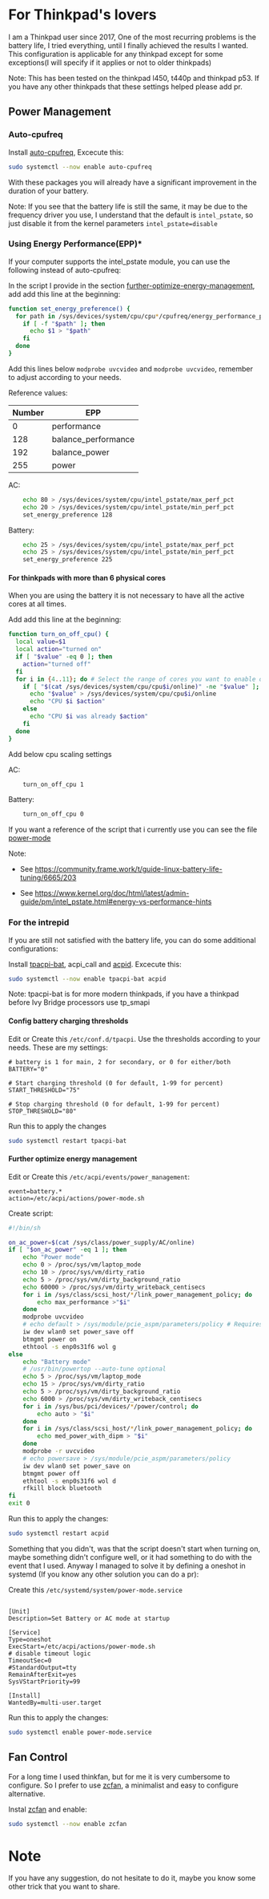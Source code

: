 # For Thinkpad's lovers

I am a Thinkpad user since 2017, One of the most recurring problems is the battery life, I tried everything, until I finally achieved the results I wanted.
This configuration is applicable for any thinkpad except for some exceptions(I will specify if it applies or not to older thinkpads)

Note: This has been tested on the thinkpad l450, t440p and thinkpad p53. If you have any other thinkpads that these settings helped please add pr.

## Power Management

### Auto-cpufreq

Install [auto-cpufreq](https://github.com/AdnanHodzic/auto-cpufreq), Excecute this:

```bash
sudo systemctl --now enable auto-cpufreq
```

With these packages you will already have a significant improvement in the duration of your battery.

Note: If you see that the battery life is still the same, it may be due to the frequency driver you use, I understand that the default is `intel_pstate`, so just disable it from the kernel parameters `intel_pstate=disable`

### Using Energy Performance(EPP)*

If your computer supports the intel_pstate module, you can use the following instead of auto-cpufreq:

In the script I provide in the section [further-optimize-energy-management](#further-optimize-energy-management), add add this line at the beginning:

```bash
function set_energy_preference() {
  for path in /sys/devices/system/cpu/cpu*/cpufreq/energy_performance_preference; do
    if [ -f "$path" ]; then
      echo $1 > "$path"
    fi
  done
}

```

Add this lines below `modprobe uvcvideo` and `modprobe uvcvideo`, remember to adjust according to your needs.

Reference values:

| Number | EPP                 |
| ------ | ------------------- |
| 0      | performance         |
| 128    | balance_performance |
| 192    | balance_power       |
| 255    | power               |

AC:

```bash
    echo 80 > /sys/devices/system/cpu/intel_pstate/max_perf_pct
    echo 20 > /sys/devices/system/cpu/intel_pstate/min_perf_pct
    set_energy_preference 128

```

Battery:

```bash
    echo 25 > /sys/devices/system/cpu/intel_pstate/max_perf_pct
    echo 25 > /sys/devices/system/cpu/intel_pstate/min_perf_pct
    set_energy_preference 225

```


#### For thinkpads with more than 6 physical cores

When you are using the battery it is not necessary to have all the active cores at all times.

Add add this line at the beginning:

```bash
function turn_on_off_cpu() {
  local value=$1
  local action="turned on"
  if [ "$value" -eq 0 ]; then
    action="turned off"
  fi
  for i in {4..11}; do # Select the range of cores you want to enable or disable
    if [ "$(cat /sys/devices/system/cpu/cpu$i/online)" -ne "$value" ]; then
      echo "$value" > /sys/devices/system/cpu/cpu$i/online
      echo "CPU $i $action"
    else
      echo "CPU $i was already $action"
    fi
  done
}
```

Add below cpu scaling settings

AC:

```bash
    turn_on_off_cpu 1
```

Battery:

```bash
    turn_on_off_cpu 0

```

If you want a reference of the script that i currently use you can see the file [power-mode](etc/acpi/actions/power-mode.sh)


Note:

- See https://community.frame.work/t/guide-linux-battery-life-tuning/6665/203

- See https://www.kernel.org/doc/html/latest/admin-guide/pm/intel_pstate.html#energy-vs-performance-hints

### For the intrepid

If you are still not satisfied with the battery life, you can do some additional configurations:

Install [tpacpi-bat](https://github.com/teleshoes/tpacpi-bat), acpi_call and [acpid](https://wiki.archlinux.org/title/acpid). Excecute this:

```bash
sudo systemctl --now enable tpacpi-bat acpid
```

Note: tpacpi-bat is for more modern thinkpads, if you have a thinkpad before Ivy Bridge processors use tp_smapi

#### Config battery charging thresholds

Edit or Create this `/etc/conf.d/tpacpi`. Use the thresholds according to your needs. These are my settings:

```
# battery is 1 for main, 2 for secondary, or 0 for either/both
BATTERY="0"

# Start charging threshold (0 for default, 1-99 for percent)
START_THRESHOLD="75"

# Stop charging threshold (0 for default, 1-99 for percent)
STOP_THRESHOLD="80"
```

Run this to apply the changes

```bash
sudo systemctl restart tpacpi-bat
```

#### Further optimize energy management

Edit or Create this `/etc/acpi/events/power_management`:

```
event=battery.*
action=/etc/acpi/actions/power-mode.sh
```

Create script:

```bash
#!/bin/sh

on_ac_power=$(cat /sys/class/power_supply/AC/online)
if [ "$on_ac_power" -eq 1 ]; then
	echo "Power mode"
	echo 0 > /proc/sys/vm/laptop_mode
	echo 10 > /proc/sys/vm/dirty_ratio
	echo 5 > /proc/sys/vm/dirty_background_ratio
	echo 60000 > /proc/sys/vm/dirty_writeback_centisecs
	for i in /sys/class/scsi_host/*/link_power_management_policy; do
		echo max_performance >"$i"
	done
    modprobe uvcvideo
	# echo default > /sys/module/pcie_aspm/parameters/policy # Requires pcie_aspm=force as kernel parameter
    iw dev wlan0 set power_save off
    btmgmt power on
    ethtool -s enp0s31f6 wol g
else
	echo "Battery mode"
	# /usr/bin/powertop --auto-tune optional
	echo 5 > /proc/sys/vm/laptop_mode
	echo 15 > /proc/sys/vm/dirty_ratio
	echo 5 > /proc/sys/vm/dirty_background_ratio
	echo 6000 > /proc/sys/vm/dirty_writeback_centisecs
	for i in /sys/bus/pci/devices/*/power/control; do
		echo auto > "$i"
	done
	for i in /sys/class/scsi_host/*/link_power_management_policy; do
		echo med_power_with_dipm > "$i"
	done
	modprobe -r uvcvideo
	# echo powersave > /sys/module/pcie_aspm/parameters/policy
    iw dev wlan0 set power_save on
    btmgmt power off
    ethtool -s enp0s31f6 wol d
    rfkill block bluetooth
fi
exit 0
```

Run this to apply the changes:

```bash
sudo systemctl restart acpid
```

Something that you didn't, was that the script doesn't start when turning on, maybe something didn't configure well, or it had something to do with the event that I used. Anyway I managed to solve it by defining a oneshot in systemd (If you know any other solution you can do a pr):

Create this `/etc/systemd/system/power-mode.service`

```

[Unit]
Description=Set Battery or AC mode at startup

[Service]
Type=oneshot
ExecStart=/etc/acpi/actions/power-mode.sh
# disable timeout logic
TimeoutSec=0
#StandardOutput=tty
RemainAfterExit=yes
SysVStartPriority=99

[Install]
WantedBy=multi-user.target
```

Run this to apply the changes:

```bash
sudo systemctl enable power-mode.service
```

## Fan Control

For a long time I used thinkfan, but for me it is very cumbersome to configure. So I prefer to use [zcfan](https://github.com/cdown/zcfan), a minimalist and easy to configure alternative.

Instal [zcfan](https://github.com/cdown/zcfan) and enable:

```bash
sudo systemctl --now enable zcfan
```

# Note

If you have any suggestion, do not hesitate to do it, maybe you know some other trick that you want to share.
